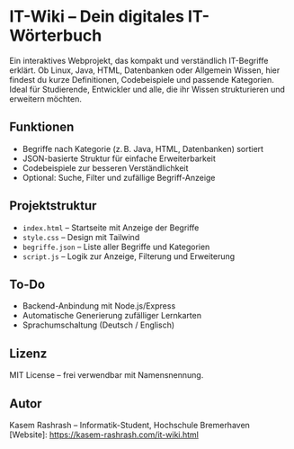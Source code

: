 # IT-Wiki – Dein digitales IT-Wörterbuch

Ein interaktives Webprojekt, das kompakt und verständlich IT-Begriffe erklärt. Ob Linux, Java, HTML, Datenbanken oder Allgemein Wissen, hier findest du kurze Definitionen, Codebeispiele und passende Kategorien. Ideal für Studierende, Entwickler und alle, die ihr Wissen strukturieren und erweitern möchten.

## Funktionen

- Begriffe nach Kategorie (z. B. Java, HTML, Datenbanken) sortiert
- JSON-basierte Struktur für einfache Erweiterbarkeit
- Codebeispiele zur besseren Verständlichkeit
- Optional: Suche, Filter und zufällige Begriff-Anzeige

## Projektstruktur

- `index.html` – Startseite mit Anzeige der Begriffe
- `style.css` – Design mit Tailwind
- `begriffe.json` – Liste aller Begriffe und Kategorien
- `script.js` – Logik zur Anzeige, Filterung und Erweiterung

## To-Do

- Backend-Anbindung mit Node.js/Express 
- Automatische Generierung zufälliger Lernkarten
- Sprachumschaltung (Deutsch / Englisch)


## Lizenz

MIT License – frei verwendbar mit Namensnennung.

## Autor

Kasem Rashrash – Informatik-Student, Hochschule Bremerhaven  
[Website]: https://kasem-rashrash.com/it-wiki.html
